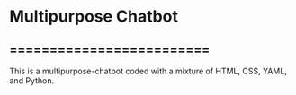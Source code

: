 # Multipurpose Chatbot

## =========================

This is a multipurpose-chatbot coded with a mixture of HTML, CSS, YAML, and Python.
